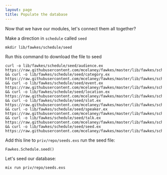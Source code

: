 ```yaml
---
layout: page
title: Populate the database
---
```



Now that we have our modules, let's connect them all together?

Make a direction in `schedule` called `seed`

```
mkdir lib/fawkes/schedule/seed
```

Run this command to download the file to seed

```
curl -o lib/fawkes/schedule/seed/audience.ex https://raw.githubusercontent.com/mcelaney/fawkes/master/lib/fawkes/schedule/seed/audience.ex && curl -o lib/fawkes/schedule/seed/category.ex https://raw.githubusercontent.com/mcelaney/fawkes/master/lib/fawkes/schedule/seed/category.ex && curl -o lib/fawkes/schedule/seed/event.ex https://raw.githubusercontent.com/mcelaney/fawkes/master/lib/fawkes/schedule/seed/event.ex && curl -o lib/fawkes/schedule/seed/location.ex https://raw.githubusercontent.com/mcelaney/fawkes/master/lib/fawkes/schedule/seed/location.ex && curl -o lib/fawkes/schedule/seed/slot.ex https://raw.githubusercontent.com/mcelaney/fawkes/master/lib/fawkes/schedule/seed/slot.ex && curl -o lib/fawkes/schedule/seed/speaker.ex https://raw.githubusercontent.com/mcelaney/fawkes/master/lib/fawkes/schedule/seed/speaker.ex && curl -o lib/fawkes/schedule/seed/talk.ex https://raw.githubusercontent.com/mcelaney/fawkes/master/lib/fawkes/schedule/seed/talk.ex && curl -o lib/fawkes/schedule/seed/seed.ex https://raw.githubusercontent.com/mcelaney/fawkes/master/lib/fawkes/schedule/seed/seed.ex
```

Add this line to `priv/repo/seeds.exs` run the seed file:

```
Fawkes.Schedule.seed()
```

Let's seed our database:

```
mix run priv/repo/seeds.exs
```
